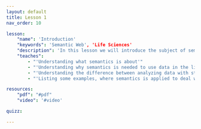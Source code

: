 ```yaml
---
layout: default
title: Lesson 1
nav_order: 10

lesson:
    "name": 'Introduction'
    "keywords": 'Semantic Web', 'Life Sciences'
    "description": 'In this lesson we will introduce the subject of semantics and show how it plays an important role in life sciences, all illustrated with practical examples.' 
    "teaches": 
        - "'Understanding what semantics is about'"
        - "'Understanding why semantics is needed to use data in the life sciences'"
        - "'Understanding the difference between analyzing data with statistics and using semantics in addition'"
        - "'Listing some examples, where semantics is applied to deal with data in the life science domain, e.g. in medicine'"

resources:
    "pdf": "#pdf"
    "video": '#video'

quizz:

---
```


